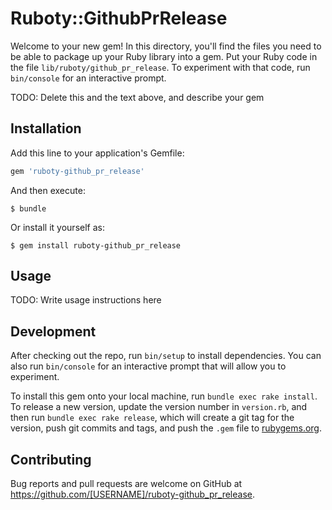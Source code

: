 # Ruboty::GithubPrRelease

Welcome to your new gem! In this directory, you'll find the files you need to be able to package up your Ruby library into a gem. Put your Ruby code in the file `lib/ruboty/github_pr_release`. To experiment with that code, run `bin/console` for an interactive prompt.

TODO: Delete this and the text above, and describe your gem

## Installation

Add this line to your application's Gemfile:

```ruby
gem 'ruboty-github_pr_release'
```

And then execute:

    $ bundle

Or install it yourself as:

    $ gem install ruboty-github_pr_release

## Usage

TODO: Write usage instructions here

## Development

After checking out the repo, run `bin/setup` to install dependencies. You can also run `bin/console` for an interactive prompt that will allow you to experiment.

To install this gem onto your local machine, run `bundle exec rake install`. To release a new version, update the version number in `version.rb`, and then run `bundle exec rake release`, which will create a git tag for the version, push git commits and tags, and push the `.gem` file to [rubygems.org](https://rubygems.org).

## Contributing

Bug reports and pull requests are welcome on GitHub at https://github.com/[USERNAME]/ruboty-github_pr_release.

